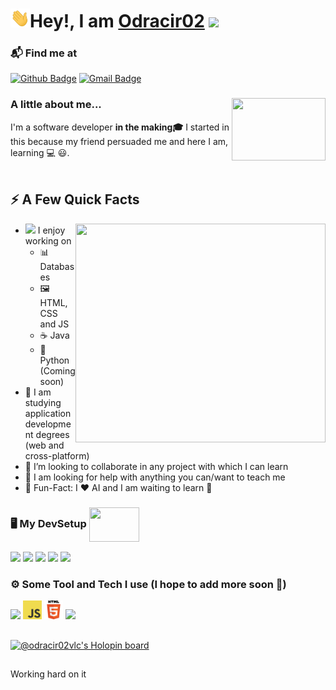 <h1> <img src="https://raw.githubusercontent.com/ABSphreak/ABSphreak/master/gifs/Hi.gif" height="30px">Hey!, I am <a href="https://github.com/odracir02">Odracir02</a> <img height="30px" src="https://emojis.slackmojis.com/emojis/images/1531849430/4246/blob-sunglasses.gif?1531849430"></h1>

### 📬 Find me at
[![Github Badge](http://img.shields.io/badge/-Github-black?style=flat-square&logo=github&link=https://github.com/Defcon27/)](https://github.com/odracir02) 
[![Gmail Badge](https://img.shields.io/badge/-Gmail-d14836?style=flat-square&logo=Gmail&logoColor=white&link=mailto:defcon.sentinal95@gmail.com)](mailto:ricardosastrelopez@gmail.com)


### A little about me...  <img width="150" height="100" src="https://media.tenor.com/t0Fpx0elmwcAAAAC/giorno-giorno-giovanna.gif" align=right>
I'm a software developer **in the making🎓** I started in this because my friend persuaded me and here I am, learning 💻 😃. <br/><br/>





## ⚡️ A Few Quick Facts 

<img width="400" height="350" src="https://38.media.tumblr.com/762a5806c961c493181af2ec08eae3eb/tumblr_njqo8rmr2u1s5wiico1_500.gif" align=right> 

- <img src="https://media.giphy.com/media/WUlplcMpOCEmTGBtBW/giphy.gif" width="30">  I enjoy working on
  - 📊 Databases
  - 🖼 HTML, CSS and JS
  - ☕ Java
  - 🐍 Python (Coming soon)
- 📝 I am studying application development degrees (web and cross-platform)
- 👯 I’m looking to collaborate in any project with which I can learn
- 🤔 I am looking for help with anything you can/want to teach me
- 🎉 Fun-Fact: I ❤️ AI and I am waiting to learn 🤖

  
### 🖥️ My DevSetup <img width="80" height="55" src="https://c.tenor.com/6PpD8kK1efcAAAAC/aokiji-cold.gif" align=center>
<img src="https://img.shields.io/badge/Windows-555555.svg?&style=flat-square&logo=windows&logoColor=0078D6"> <img src="https://img.shields.io/badge/Chrome-555555.svg?&style=flat-square&logo=google-chrome&logoColor=FABC0C"> <img src="https://img.shields.io/badge/VS Code-555555?style=flat-square&logo=visual-studio-code&logoColor=007ACC"> <img src="https://img.shields.io/badge/Terminal-555555.svg?&style=flat-square&logo=powershell&logoColor=white"> <img src="https://img.shields.io/badge/Spotify-555555.svg?&style=flat-square&logo=spotify&logoColor=1ED760"> 

### ⚙️ Some Tool and Tech I use (I hope to add more soon 💬)
<code><img height="30" src="https://avatars0.githubusercontent.com/u/1525981?s=200&v=4"></code>
<code><img height="30" src="https://raw.githubusercontent.com/github/explore/80688e429a7d4ef2fca1e82350fe8e3517d3494d/topics/javascript/javascript.png"></code>
<code><img height="30" src="https://raw.githubusercontent.com/github/explore/80688e429a7d4ef2fca1e82350fe8e3517d3494d/topics/html/html.png"></code>
<code><img height="30" src="https://avatars3.githubusercontent.com/u/18133?s=200&v=4"></code>


##
[![@odracir02vlc's Holopin board](https://holopin.io/api/user/board?user=odracir02vlc)](https://holopin.io/@odracir02vlc)
##  

Working hard on it

